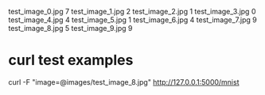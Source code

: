 test_image_0.jpg 7
test_image_1.jpg 2
test_image_2.jpg 1
test_image_3.jpg 0
test_image_4.jpg 4
test_image_5.jpg 1
test_image_6.jpg 4
test_image_7.jpg 9
test_image_8.jpg 5
test_image_9.jpg 9

# curl test examples
curl -F "image=@images/test_image_8.jpg" http://127.0.0.1:5000/mnist

